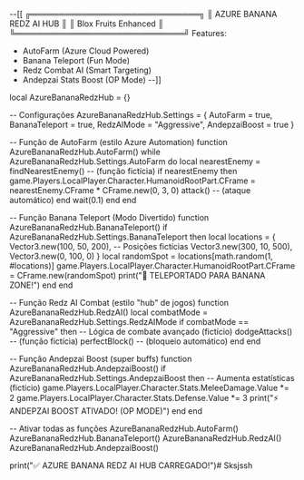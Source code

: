 --[[ 
   ╔══════════════════════════════╗
   ║  AZURE BANANA REDZ AI HUB    ║
   ║    Blox Fruits Enhanced      ║
   ╚══════════════════════════════╝
   Features:
   - AutoFarm (Azure Cloud Powered)
   - Banana Teleport (Fun Mode)
   - Redz Combat AI (Smart Targeting)
   - Andepzai Stats Boost (OP Mode)
--]]

local AzureBananaRedzHub = {}

-- Configurações
AzureBananaRedzHub.Settings = {
    AutoFarm = true,
    BananaTeleport = true,
    RedzAIMode = "Aggressive",
    AndepzaiBoost = true
}

-- Função de AutoFarm (estilo Azure Automation)
function AzureBananaRedzHub.AutoFarm()
    while AzureBananaRedzHub.Settings.AutoFarm do
        local nearestEnemy = findNearestEnemy() -- (função fictícia)
        if nearestEnemy then
            game.Players.LocalPlayer.Character.HumanoidRootPart.CFrame = nearestEnemy.CFrame * CFrame.new(0, 3, 0)
            attack() -- (ataque automático)
        end
        wait(0.1)
    end
end

-- Função Banana Teleport (Modo Divertido)
function AzureBananaRedzHub.BananaTeleport()
    if AzureBananaRedzHub.Settings.BananaTeleport then
        local locations = {
            Vector3.new(100, 50, 200), -- Posições fictícias
            Vector3.new(300, 10, 500),
            Vector3.new(0, 100, 0)
        }
        local randomSpot = locations[math.random(1, #locations)]
        game.Players.LocalPlayer.Character.HumanoidRootPart.CFrame = CFrame.new(randomSpot)
        print("🍌 TELEPORTADO PARA BANANA ZONE!")
    end
end

-- Função Redz AI Combat (estilo "hub" de jogos)
function AzureBananaRedzHub.RedzAI()
    local combatMode = AzureBananaRedzHub.Settings.RedzAIMode
    if combatMode == "Aggressive" then
        -- Lógica de combate avançado (fictício)
        dodgeAttacks() -- (função fictícia)
        perfectBlock() -- (bloqueio automático)
    end
end

-- Função Andepzai Boost (super buffs)
function AzureBananaRedzHub.AndepzaiBoost()
    if AzureBananaRedzHub.Settings.AndepzaiBoost then
        -- Aumenta estatísticas (fictício)
        game.Players.LocalPlayer.Character.Stats.MeleeDamage.Value *= 2
        game.Players.LocalPlayer.Character.Stats.Defense.Value *= 3
        print("⚡ ANDEPZAI BOOST ATIVADO! (OP MODE)")
    end
end

-- Ativar todas as funções
AzureBananaRedzHub.AutoFarm()
AzureBananaRedzHub.BananaTeleport()
AzureBananaRedzHub.RedzAI()
AzureBananaRedzHub.AndepzaiBoost()

print("✅ AZURE BANANA REDZ AI HUB CARREGADO!")# Sksjssh
